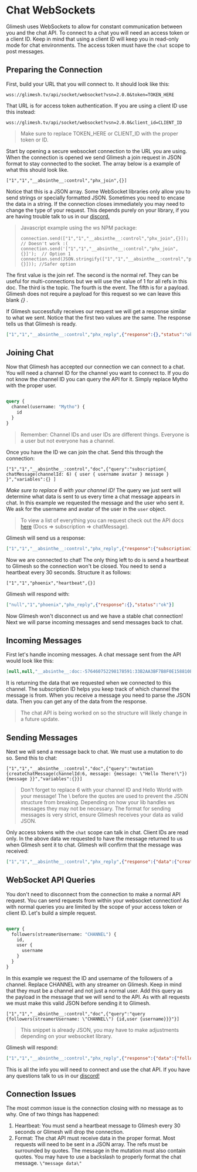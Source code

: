 # Chat WebSockets

Glimesh uses WebSockets to allow for constant communication between you and the chat API. To connect to a chat you will need an access token or a client ID. Keep in mind that using a client ID will keep you in read-only mode for chat environments. The access token must have the `chat` scope to post messages.


## Preparing the Connection

First, build your URL that you will connect to.  It should look like this:

```URL
wss://glimesh.tv/api/socket/websocket?vsn=2.0.0&token=TOKEN_HERE
```

That URL is for access token authentication. If you are using a client ID use this instead:

```URL
wss://glimesh.tv/api/socket/websocket?vsn=2.0.0&client_id=CLIENT_ID
```


 >Make sure to replace TOKEN_HERE or CLIENT_ID with the proper token or ID. 

Start by opening a secure websocket connection to the URL you are using. When the connection is opened we send Glimesh a join request in JSON format to stay connected to the socket.  The array below is a example of what this should look like. 

````
["1","1","__absinthe__:control","phx_join",{}]
````
Notice that this is a JSON array. Some WebSocket libraries only allow you to send strings or specially formatted JSON. Sometimes you need to encase the data in a string. If the connection closes immediately you may need to change the type of your request.  This depends purely on your library, if you are having trouble talk to us in our [discord.](https://discord.gg/Glimesh)

> Javascript example using the ws NPM package:
>  ```JS
>  connection.send(["1","1","__absinthe__:control","phx_join",{}]);  // Doesn't work :(
>  connection.send('["1","1","__absinthe__:control","phx_join",{}]');  // Option 1
>  connection.send(JSON.stringify(["1","1","__absinthe__:control","phx_join",{}])); //Safer option
>  ```


The first value is the join ref. The second is the normal ref. They can be useful for multi-connections but we will use the value of 1 for all refs in this doc. The third is the topic. The fourth is the event.  The fifth is for a payload. Glimesh does not require a payload for this request so we can leave this blank *{}* .

If Glimesh successfully receives our request we will get a response similar to what we sent. Notice that the first two values are the same. The response tells us that Glimesh is ready.

````JSON
["1","1","__absinthe__:control","phx_reply",{"response":{},"status":"ok"}]
````


## Joining Chat

Now that Glimesh has accepted our connection we can connect to a chat. You will need a channel ID for the channel you want to connect to. If you do not know the channel ID you can query the API for it. Simply replace Mytho with the proper user. 

```GraphQL

query {
  channel(username: "Mytho") {
    id
  }
}

```
> Remember: Channel IDs and user IDs are different things. Everyone is a user but not everyone has a channel. 

 Once you have the ID we can join the chat. Send this through the connection: 

```
["1","1","__absinthe__:control","doc",{"query":"subscription{ chatMessage(channelId: 6) { user { username avatar } message } }","variables":{} ]
```


*Make sure to replace 6 with your channel ID!* The query we just sent will determine what data is sent to us every time a chat message appears in chat. In this example we requested the message and the user who sent it. We ask for the username and avatar of the user in the `user` object. 

> To view a list of everything you can request check out the API docs [here](https://glimesh.tv/api) (Docs => subscription => chatMessage).

Glimesh will send us a response:

```JSON
["1","1","__absinthe__:control","phx_reply",{"response":{"subscriptionId":"__absinthe__:doc:-576460752303349214:33B2AA3BF7B8F0E158810EF0E0166F5E05840BE57444C92365C921943942A47D"},"status":"ok"}]
```

Now we are connected to chat! The only thing left to do is send a heartbeat to Glimesh so the connection won't be closed. You need to send a heartbeat every 30 seconds. Structure it as follows:

```
["1","1","phoenix","heartbeat",{}]
```

Glimesh will respond with:
```JSON
["null","1","phoenix","phx_reply",{"response":{},"status":"ok"}]
```
Now Glimesh won't disconnect us  and we have a stable chat connection! Next we will parse incoming messages and send messages back to chat.


## Incoming Messages

First let's handle incoming messages. A chat message sent from the API would look like this: 
```JSON
[null,null,"__absinthe__:doc:-576460752298178591:33B2AA3BF7B8F0E158810EF0E0166F5E05840BE57444C92365C921943942A47D","subscription:data",{"result":{"data":{"chatMessage":{"message":"hello world!","user":{"avatar":"/uploads/avatars/Mytho.png?v=63762672056","username":"Mytho"}}}},"subscriptionId":"__absinthe__:doc:-576460752298178591:33B2AA3BF7B8F0E158810EF0E0166F5E05840BE57444C92365C921943942A47D"}]
```
It is returning the data that we requested when we connected to this channel. The subscription ID helps you keep track of which channel the message is from. When you receive a message you need to parse the JSON data. Then you can get any of the data from the response. 

> The chat API is being worked on so the structure will likely change in a future update.

## Sending Messages

Next we will send a message back to chat. We must use a mutation to do so.  Send this to chat:

```
["1","1","__absinthe__:control","doc",{"query":"mutation {createChatMessage(channelId:6, message: {message: \"Hello There!\"}) {message }}","variables":{}}]
```

>  Don't forget to replace 6 with your channel ID and Hello World with your message!  The \ before the quotes are used to prevent the JSON structure from breaking. Depending on how your lib handles ws messages they may not be necessary.
>  The format for sending messages is very strict, ensure Glimesh receives your data as valid JSON.

Only access tokens with the `chat` scope can talk in chat. Client IDs are read only. In the above data we requested to have the message returned to us when Glimesh sent it to chat. Glimesh will confirm that the message was received:

```JSON
["1","1","__absinthe__:control","phx_reply",{"response":{"data":{"createChatMessage":{"message":"Hello There!"}}},"status":"ok"}]
```

## WebSocket API Queries

You don't need to disconnect from the connection to make a normal API request. You can send requests from within your websocket connection! As with normal queries you are limited by the scope of your access token or client ID. Let's build a simple request.

```GraphQL

query {
  followers(streamerUsername: "CHANNEL") {
    id,
    user {
      username
    }
  }
}

```
In this example we request the ID and username of the followers of a channel. Replace CHANNEL with any streamer on Glimesh. Keep in mind that they must be a channel and not just a normal user.  Add this query as the payload in the message that we will send to the API. As with all requests we must make this valid JSON before sending it to Glimesh. 

```
["1","1","__absinthe__:control","doc",{"query":"query {followers(streamerUsername: \"CHANNEL\") {id,user {username}}}"}]
```
> This snippet is already JSON, you may have to make adjustments depending on your websocket library. 

Glimesh will respond:

```JSON
["1","1","__absinthe__:control","phx_reply",{"response":{"data":{"followers":[{"id":"613","user":{"username":"Mytho"}},{"id":"629","user":{"username":"TheCat"}},{"id":"752","user":{"username":"Kirby"}},{"id":"11992","user":{"username":"RainbowFist"}}]}},"status":"ok"}]
```

This is all the info you will need to connect and use the chat API.  If you have any questions talk to us in our [discord!](https://discord.gg/Glimesh)


## Connection Issues

The most common issue is the connection closing with no message as to why. One of two things has happened:

 1. Heartbeat: You must send a heartbeat message to Glimesh every 30 seconds or Glimesh will drop the connection.
 2. Format: The chat API must receive data in the proper format. Most requests will need to be sent in a JSON array. The refs must be surrounded by quotes. The message in the mutation must also contain quotes. You may have to use a backslash to properly format the chat message. `\"message data\"`